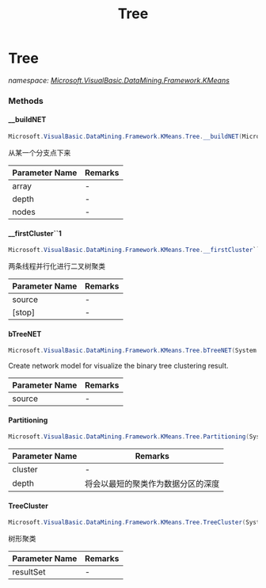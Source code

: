 ﻿---
title: Tree
---

# Tree
_namespace: [Microsoft.VisualBasic.DataMining.Framework.KMeans](N-Microsoft.VisualBasic.DataMining.Framework.KMeans.html)_





### Methods

#### __buildNET
```csharp
Microsoft.VisualBasic.DataMining.Framework.KMeans.Tree.__buildNET(Microsoft.VisualBasic.DataMining.Framework.KMeans.Tree.__edgePath[],Microsoft.VisualBasic.DataVisualization.Network.FileStream.Node,System.Int32,Microsoft.VisualBasic.List{Microsoft.VisualBasic.DataVisualization.Network.FileStream.Node}@)
```
从某一个分支点下来

|Parameter Name|Remarks|
|--------------|-------|
|array|-|
|depth|-|
|nodes|-|


#### __firstCluster``1
```csharp
Microsoft.VisualBasic.DataMining.Framework.KMeans.Tree.__firstCluster``1(System.Collections.Generic.IEnumerable{``0},System.Int32)
```
两条线程并行化进行二叉树聚类

|Parameter Name|Remarks|
|--------------|-------|
|source|-|
|[stop]|-|


#### bTreeNET
```csharp
Microsoft.VisualBasic.DataMining.Framework.KMeans.Tree.bTreeNET(System.Collections.Generic.IEnumerable{Microsoft.VisualBasic.DataMining.Framework.KMeans.EntityLDM})
```
Create network model for visualize the binary tree clustering result.

|Parameter Name|Remarks|
|--------------|-------|
|source|-|


#### Partitioning
```csharp
Microsoft.VisualBasic.DataMining.Framework.KMeans.Tree.Partitioning(System.Collections.Generic.IEnumerable{Microsoft.VisualBasic.DataMining.Framework.KMeans.EntityLDM},System.Int32)
```


|Parameter Name|Remarks|
|--------------|-------|
|cluster|-|
|depth|将会以最短的聚类作为数据分区的深度|


#### TreeCluster
```csharp
Microsoft.VisualBasic.DataMining.Framework.KMeans.Tree.TreeCluster(System.Collections.Generic.IEnumerable{Microsoft.VisualBasic.DataMining.Framework.KMeans.EntityLDM},System.Boolean)
```
树形聚类

|Parameter Name|Remarks|
|--------------|-------|
|resultSet|-|



